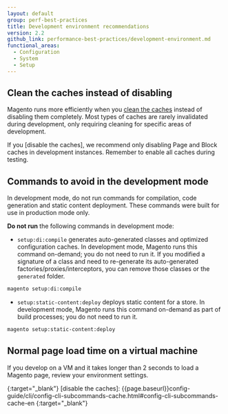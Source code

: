 ```yaml
---
layout: default
group: perf-best-practices
title: Development environment recommendations
version: 2.2
github_link: performance-best-practices/development-environment.md
functional_areas:
  - Configuration
  - System
  - Setup
---
```


## Clean the caches instead of disabling

Magento runs more efficiently when you [clean the caches] instead of disabling them completely. Most types of caches are rarely invalidated during development, only requiring cleaning for specific areas of development.

If you [disable the caches], we recommend only disabling Page and Block caches in development instances. Remember to enable all caches during testing.

## Commands to avoid in the development mode

In development mode, do not run commands for compilation, code generation and static content deployment. These commands were built for use in production mode only.

**Do not run** the following commands in development mode:  

* ```setup:di:compile``` generates auto-generated classes and optimized configuration caches. In development mode, Magento runs this command on-demand; you do not need to run it. If you modified a signature of a class and need to re-generate its auto-generated factories/proxies/interceptors, you can remove those classes or the ```generated``` folder.
```bash
magento setup:di:compile
```

* ```setup:static-content:deploy``` deploys static content for a store. In development mode, Magento runs this command on-demand as part of build processes; you do not need to run it.
```bash
magento setup:static-content:deploy
```

## Normal page load time on a virtual machine

If you develop on a VM and it takes longer than 2 seconds to load a Magento page, review your environment settings.
<!-- Link definitions -->

[clean the caches]: {{page.baseurl}}config-guide/cli/config-cli-subcommands-cache.html#config-cli-subcommands-cache-clean
{:target="_blank"}
[disable the caches]: {{page.baseurl}}config-guide/cli/config-cli-subcommands-cache.html#config-cli-subcommands-cache-en
{:target="_blank"}
